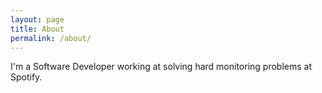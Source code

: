 ```yaml
---
layout: page
title: About
permalink: /about/
---
```


I'm a Software Developer working at solving hard monitoring problems at
Spotify.
